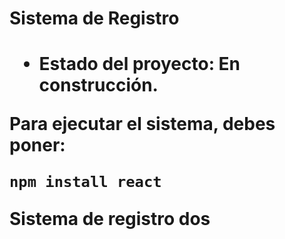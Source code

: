 <h1> Sistema de Registro<h1/>

- Estado del proyecto: En construcción.

Para ejecutar el sistema, debes poner:

```npm install react```

Sistema de registro dos
